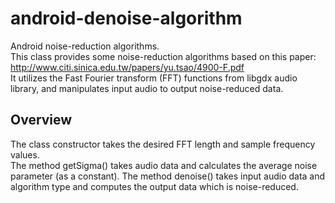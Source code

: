 # android-denoise-algorithm
Android noise-reduction algorithms.  
This class provides some noise-reduction algorithms based on this paper: http://www.citi.sinica.edu.tw/papers/yu.tsao/4900-F.pdf  
It utilizes the Fast Fourier transform (FFT) functions from libgdx audio library, and manipulates input audio to output noise-reduced data.

## Overview
The class constructor takes the desired FFT length and sample frequency values.  
The method getSigma() takes audio data and calculates the average noise parameter (as a constant). The method denoise() takes input audio data and algorithm type and computes the output data which is noise-reduced.
